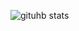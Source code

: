 ![gituhb stats](https://github-readme-stats.vercel.app/api?username=FrankCy&hide=[%22isues%22]&show_icons=true)